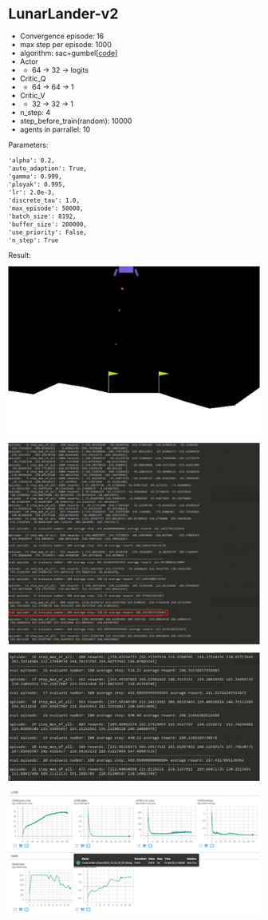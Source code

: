 # LunarLander-v2

- Convergence episode: 16
- max step per episode: 1000
- algorithm: sac+gumbel[[code]( https://github.com/StepNeverStop/RLs/blob/master/algorithms/tf2algos/sac.py )]
- Actor
- - 64 -> 32 -> logits
- Critic_Q
- - 64 -> 64 -> 1
- Critic_V
- - 32 -> 32 -> 1
- n_step: 4
- step_before_train(random): 10000
- agents in parrallel: 10

Parameters:
```
'alpha': 0.2,
'auto_adaption': True,
'gamma': 0.999,
'ployak': 0.995,
'lr': 2.0e-3,
'discrete_tau': 1.0,
'max_episode': 50000,
'batch_size': 8192,
'buffer_size': 200000,
'use_priority': False,
'n_step': True
```

Result:

![](./result.gif)

![](./training_process.png)

![](./training_process2.png)

![](./training_curve.png)

